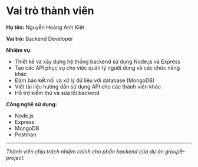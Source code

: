 # Vai trò thành viên

**Họ tên:** Nguyễn Hoàng Anh Kiệt

**Vai trò:** Backend Developer

**Nhiệm vụ:**
- Thiết kế và xây dựng hệ thống backend sử dụng Node.js và Express
- Tạo các API phục vụ cho việc quản lý người dùng và các chức năng khác
- Đảm bảo kết nối và xử lý dữ liệu với database (MongoDB)
- Viết tài liệu hướng dẫn sử dụng API cho các thành viên khác
- Hỗ trợ kiểm thử và sửa lỗi backend

**Công nghệ sử dụng:**
- Node.js
- Express
- MongoDB
- Postman

---

*Thành viên chịu trách nhiệm chính cho phần backend của dự án group9-project.*